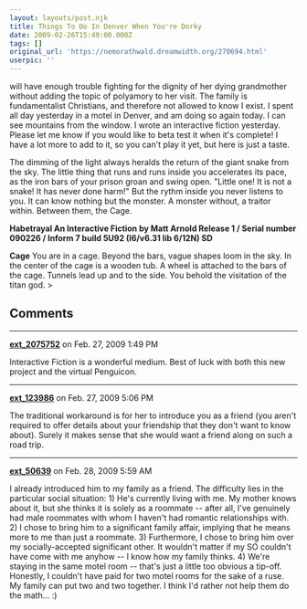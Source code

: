 ```yaml
---
layout: layouts/post.njk
title: Things To Do In Denver When You're Dorky
date: 2009-02-26T15:49:00.000Z
tags: []
original_url: 'https://nemorathwald.dreamwidth.org/270694.html'
userpic: ''
---
```

will have enough trouble fighting for the dignity of her dying grandmother without adding the topic of polyamory to her visit. The family is fundamentalist Christians, and therefore not allowed to know I exist. I spent all day yesterday in a motel in Denver, and am doing so again today. I can see mountains from the window. I wrote an interactive fiction yesterday. Please let me know if you would like to beta test it when it's complete! I have a lot more to add to it, so you can't play it yet, but here is just a taste.

The dimming of the light always heralds the return of the giant snake from the sky. The little thing that runs and runs inside you accelerates its pace, as the iron bars of your prison groan and swing open. "Little one! It is not a snake! It has never done harm!" But the rythm inside you never listens to you. It can know nothing but the monster. A monster without, a traitor within. Between them, the Cage.

**Habetrayal An Interactive Fiction by Matt Arnold Release 1 / Serial number 090226 / Inform 7 build 5U92 (I6/v6.31 lib 6/12N) SD**

**Cage** You are in a cage. Beyond the bars, vague shapes loom in the sky. In the center of the cage is a wooden tub. A wheel is attached to the bars of the cage. Tunnels lead up and to the side. You behold the visitation of the titan god. >

## Comments

---

**[ext_2075752](https://www.dreamwidth.org/users/ext_2075752)** on Feb. 27, 2009 1:49 PM

Interactive Fiction is a wonderful medium. Best of luck with both this new project and the virtual Penguicon.

---

**[ext_123986](https://www.dreamwidth.org/users/ext_123986)** on Feb. 27, 2009 5:06 PM

The traditional workaround is for her to introduce you as a friend (you aren't required to offer details about your friendship that they don't want to know about). Surely it makes sense that she would want a friend along on such a road trip.

---

**[ext_50639](https://www.dreamwidth.org/users/ext_50639)** on Feb. 28, 2009 5:59 AM

I already introduced him to my family as a friend. The difficulty lies in the particular social situation: 1) He's currently living with me. My mother knows about it, but she thinks it is solely as a roommate -- after all, I've genuinely had male roommates with whom I haven't had romantic relationships with. 2) I chose to bring him to a significant family affair, implying that he means more to me than just a roommate. 3) Furthermore, I chose to bring him over my socially-accepted significant other. It wouldn't matter if my SO couldn't have come with me anyhow -- I know how my family thinks. 4) We're staying in the same motel room -- that's just a little too obvious a tip-off. Honestly, I couldn't have paid for two motel rooms for the sake of a ruse. My family can put two and two together. I think I'd rather not help them do the math... :)
